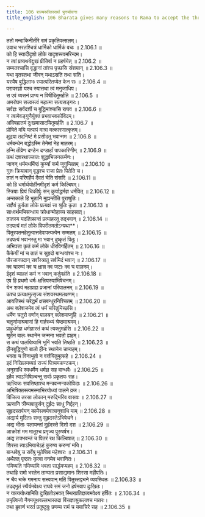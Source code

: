 ```yaml
---
title: 106 राज्यस्वीकारार्थं पुनर्याचना
title_english: 106 Bharata gives many reasons to Rama to accept the throne

---
```

<div class="audioEmbed"  caption="श्रीराम-हरिसीताराममूर्ति-घनपाठिभ्यां वचनम्" src="https://archive.org/download/Ramayana-recitation-Sriram-harisItArAmamUrti-Ghanapaati-v2/Kanda_2/Kanda_2_AYK-106-Raajya_Sweekaarardham_Punaryaachana.mp3"></div>

ततो मन्दाकिनीतीरे रामं प्रकृतिवत्सलम्।  
उवाच भरतश्चित्रं धार्मिको धार्मिकं वचः ॥ 2.106.1 ॥   
को हि स्यादीदृशो लोके यादृशस्त्वमरिन्दम।  
न त्वां प्रव्यथयेद्दुःखं प्रीतिर्वा न प्रहर्षयेत् ॥ 2.106.2 ॥   
सम्मतश्चासि वृद्धानां तांश्च पृच्छसि संशयान् ॥ 2.106.3 ॥   
यथा मृतस्तथा जीवन् यथाऽसति तथा सति।  
यस्यैष बुद्धिलाभः स्यात्परितप्येत केन सः ॥ 2.106.4 ॥   
परावरज्ञो यश्च स्यात्तथा त्वं मनुजाधिप।  
स एवं व्यसनं प्राप्य न विषीदितुमर्हति ॥ 2.106.5 ॥   
अमरोपम सत्त्वस्त्वं महात्मा सत्यसङ्गरः।  
सर्वज्ञः सर्वदर्शी च बुद्धिमांश्चासि राघव ॥ 2.106.6 ॥   
न त्वामेवङ्गुणैर्युक्तं प्रभवाभवकोविदम्।  
अविषह्यतमं दुःखमासादयितुमर्हति ॥ 2.106.7 ॥   
प्रोषिते मयि यत्पापं मात्रा मत्कारणात्कृतम्।  
क्षुद्रया तदनिष्टं मे प्रसीदतु भवान्मम ॥ 2.106.8 ॥   
धर्मबन्धेन बद्धोऽस्मि तेनेमां नेह मातरम्।  
हन्मि तीव्रेण दण्डेन दण्डार्हां पापकारिणीम् ॥ 2.106.9 ॥   
कथं दशरथाज्जातः शुद्धाभिजनकर्मणः।  
जानन् धर्ममधर्मिष्ठं कुर्य्यां कर्म जुगुप्सितम् ॥ 2.106.10 ॥   
गुरुः क्रियावान् वृद्धश्च राजा प्रेतः पितेति च।  
तातं न परिगर्हेयं दैवतं चेति संसदि ॥ 2.106.11 ॥   
को हि धर्मार्थयोर्हीनमीदृशं कर्म किल्बिषम्।  
स्त्रियाः प्रियं चिकीर्षुः सन् कुर्याद्धर्मज्ञ धर्मवित् ॥ 2.106.12 ॥   
अन्तकाले हि भूतानि मुह्यन्तीति पुराश्रुतिः।  
राज्ञैवं कुर्वता लोके प्रत्यक्षं सा श्रुतिः कृता ॥ 2.106.13 ॥   
साध्वर्थमभिसन्धाय क्रोधान्मोहाच्च साहसात्।  
तातस्य यदतिक्रान्तं प्रत्याहरतु तद्भवान् ॥ 2.106.14 ॥   
तदपत्यं मतं लोके विपरीतमतोऽन्यथा**।  
पितुरपतनहेतुत्वात्तदेवापत्यत्वेन सम्मतम् ॥ 2.106.15 ॥   
तदपत्यं भवानस्तु मा भवान् दुष्कृतं पितुः।  
अभिपत्ता कृतं कर्म लोके धीरविगर्हितम् ॥ 2.106.16 ॥   
कैकेयीं मां च तातं च सुहृदो बान्धवांश्च नः।  
पौरजानपदान् सर्वांस्त्रातु सर्वमिदं भवान् ॥ 2.106.17 ॥   
क्व चारण्यं क्व च क्षात्त्र क्व जटाः क्व च पालनम्।  
ईदृशं व्याहतं कर्म न भवान् कर्तुमर्हति ॥ 2.106.18 ॥   
एष हि प्रथमो धर्मः क्षत्त्रियस्याभिषेचनम्।  
येन शक्यं महाप्राज्ञ प्रजानां परिपालनम् ॥ 2.106.19 ॥   
कश्च प्रत्यक्षमुत्सृज्य संशयस्थमलक्षणम्।  
आयतिस्थं चरेद्धर्मं क्षत्त्रबन्धुरनिश्चितम् ॥ 2.106.20 ॥   
अथ क्लेशजमेव त्वं धर्मं चरितुमिच्छसि।  
धर्मेण चतुरो वर्णान् पालयन् क्लेशमाप्नुहि ॥ 2.106.21 ॥   
चतुर्णामाश्रमाणां हि गार्हस्थ्यं श्रेष्ठमाश्रमम्।  
प्राहुर्धर्मज्ञ धर्मज्ञास्तं कथं त्यक्तुमर्हसि ॥ 2.106.22 ॥   
श्रुतेन बालः स्थानेन जन्मना भवतो ह्यहम्।  
स कथं पालयिष्यामि भूमिं भवति तिष्ठति ॥ 2.106.23 ॥   
हीनबुद्धिगुणो बालो हीनः स्थानेन चाप्यहम्।  
भवता च विनाभूतो न वर्त्तयितुमुत्सहे ॥ 2.106.24 ॥   
इदं निखिलमव्यग्रं राज्यं पित्र्यमकण्टकम्।  
अनुशाधि स्वधर्मेण धर्मज्ञ सह बान्धवैः ॥ 2.106.25 ॥   
इहैव त्वाऽभिषिञ्चन्तु सर्वाः प्रकृतयः सह।  
ऋत्विजः सवसिष्ठाश्च मन्त्रवन्मन्त्रकोविदाः ॥ 2.106.26 ॥   
अभिषिक्तस्त्वमस्माभिरयोध्यां पालने व्रज।  
विजित्य तरसा लोकान् मरुद्भिरिव वासवः ॥ 2.106.27 ॥   
ऋणानि त्रीण्यपाकुर्वन् दुर्हृदः साधु निर्द्दहन्।  
सुहृदस्तर्पयन् कामैस्त्वमेवात्रानुशाधि माम् ॥ 2.106.28 ॥   
अद्यार्य मुदिताः सन्तु सुहृदस्तेऽभिषेचने।  
अद्य भीताः पलायन्तां दुर्हृदस्ते दिशो दश ॥ 2.106.29 ॥   
आक्रोशं मम मातुश्च प्रमृज्य पुरुषर्षभ।  
अद्य तत्रभवन्तं च पितरं रक्ष किल्बिषात् ॥ 2.106.30 ॥   
शिरसा त्वाऽभियाचेऽहं कुरुष्व करुणां मयि।  
बान्धवेषु च सर्वेषु भूतेष्विव महेश्वरः ॥ 2.106.31 ॥   
अथैतत् पृष्ठतः कृत्वा वनमेव भवानितः।  
गमिष्यति गमिष्यामि भवता सार्द्धमप्यहम् ॥ 2.106.32 ॥   
तथाहि रामो भरतेन ताम्यता प्रसाद्यमानः शिरसा महीपतिः।  
न चैव चक्रे गमनाय सत्त्ववान् मतिं पितुस्तद्वचने व्यवस्थितः ॥ 2.106.33 ॥   
तदद्भुतं स्थैर्यमवेक्ष्य राघवे समं जनो हर्षमवाप दुःखितः।  
न यात्ययोध्यामिति दुःखितोऽभवत् स्थिरप्रतिज्ञत्वमवेक्ष्य हर्षितः ॥ 2.106.34 ॥   
तमृत्विजो नैगमयूथवल्लभास्तदा विंसज्ञाश्रुकलाश्च मातरः।  
तथा ब्रुवाणं भरतं प्रतुष्टुवुः प्रणम्य रामं च ययाचिरे सह ॥ 2.106.35 ॥   